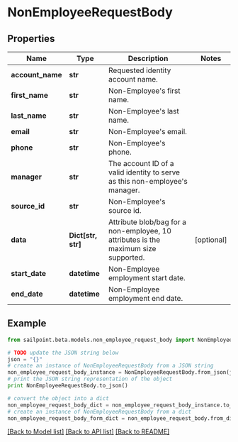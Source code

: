 # NonEmployeeRequestBody


## Properties
Name | Type | Description | Notes
------------ | ------------- | ------------- | -------------
**account_name** | **str** | Requested identity account name. | 
**first_name** | **str** | Non-Employee&#39;s first name. | 
**last_name** | **str** | Non-Employee&#39;s last name. | 
**email** | **str** | Non-Employee&#39;s email. | 
**phone** | **str** | Non-Employee&#39;s phone. | 
**manager** | **str** | The account ID of a valid identity to serve as this non-employee&#39;s manager. | 
**source_id** | **str** | Non-Employee&#39;s source id. | 
**data** | **Dict[str, str]** | Attribute blob/bag for a non-employee, 10 attributes is the maximum size supported. | [optional] 
**start_date** | **datetime** | Non-Employee employment start date. | 
**end_date** | **datetime** | Non-Employee employment end date. | 

## Example

```python
from sailpoint.beta.models.non_employee_request_body import NonEmployeeRequestBody

# TODO update the JSON string below
json = "{}"
# create an instance of NonEmployeeRequestBody from a JSON string
non_employee_request_body_instance = NonEmployeeRequestBody.from_json(json)
# print the JSON string representation of the object
print NonEmployeeRequestBody.to_json()

# convert the object into a dict
non_employee_request_body_dict = non_employee_request_body_instance.to_dict()
# create an instance of NonEmployeeRequestBody from a dict
non_employee_request_body_form_dict = non_employee_request_body.from_dict(non_employee_request_body_dict)
```
[[Back to Model list]](../README.md#documentation-for-models) [[Back to API list]](../README.md#documentation-for-api-endpoints) [[Back to README]](../README.md)



